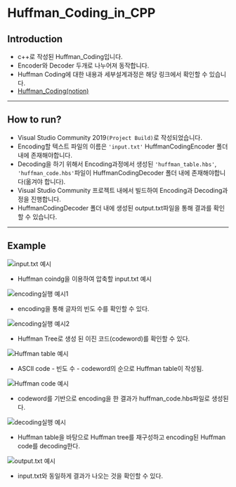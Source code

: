 # Huffman_Coding_in_CPP
## Introduction
- c++로 작성된 Huffman_Coding입니다.
- Encoder와 Decoder 두개로 나누어져 동작합니다.
- Huffman Coding에 대한 내용과 세부설계과정은 해당 링크에서 확인할 수 있습니다.
- [Huffman_Coding(notion)](https://abalone-fahrenheit-80e.notion.site/Huffman-Coding-5c3a595ea5394cb5834a84cab88bc69a)
---
## How to run?
- Visual Studio Community 2019`(Project Build)`로 작성되었습니다.
- Encoding할 텍스트 파일의 이름은 `'input.txt'` HuffmanCodingEncoder 폴더 내에 존재해야합니다.
- Decoding을 하기 위해서 Encoding과정에서 생성된 `'huffman_table.hbs'`, `'huffman_code.hbs'`파일이 HuffmanCodingDecoder 폴더 내에 존재해야합니다(옮겨야 합니다).
- Visual Studio Community 프로젝트 내에서 빌드하여 Encoding과 Decoding과정을 진행합니다.
- HuffmanCodingDecoder 폴더 내에 생성된 output.txt파일을 통해 결과를 확인할 수 있습니다.
---
## Example
![input.txt 예시](/image/1.PNG)
- Huffman coindg을 이용하여 압축할 input.txt 예시

![encoding실행 예시1](/image/2.PNG)
- encoding을 통해 글자의 빈도 수를 확인할 수 있다.

![encoding실행 예시2](/image/3.PNG)
- Huffman Tree로 생성 된 이진 코드(codeword)를 확인할 수 있다.

![Huffman table 예시](/image/5.PNG)
- ASCII code - 빈도 수 - codeword의 순으로 Huffman table이 작성됨.

![Huffman code 예시](/image/4.PNG)
- codeword를 기반으로 encoding을 한 결과가 huffman_code.hbs파일로 생성된다.

![decoding실행 예시](/image/6.PNG)
- Huffman table을 바탕으로 Huffman tree를 재구성하고 encoding된 Huffman code를 decoding한다.

![output.txt 예시](/image/7.PNG)
- input.txt와 동일하게 결과가 나오는 것을 확인할 수 있다.
